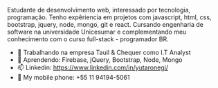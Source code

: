 Estudante de desenvolvimento web, interessado por tecnologia, programação.
Tenho expêriencia em projetos com javascript, html, css, bootstrap, jquery, node, mongo, git e react.
Cursando engenharia de software na universidade Unicesumar e complementando meu conhecimento com o curso full-stack - programador BR.

- 🔭 Trabalhando na empresa Tauil & Chequer como I.T Analyst
- 🌱 Aprendendo: Firebase, jQuery, Bootstrap, Node, Mongo
- 📫 Linkedin: https://www.linkedin.com/in/yutaronegi/
- 📱  My mobile phone: +55 11 94194-5061 
<!--
**YutaroNegi/YutaroNegi** is a ✨ _special_ ✨ repository because its `README.md` (this file) appears on your GitHub profile.


-->
